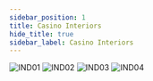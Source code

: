 ```yaml
---
sidebar_position: 1
title: Casino Interiors
hide_title: true
sidebar_label: Casino Interiors
---
```

![IND01](https://github.com/user-attachments/assets/ca4187b9-63db-4c52-83ad-d619792566f9)
![IND02](https://github.com/user-attachments/assets/9e080793-660b-4265-92bf-2ba4bfeda9f1)
![IND03](https://github.com/user-attachments/assets/f4374d67-d00a-4228-af1e-4efd168d4658)
![IND04](https://github.com/user-attachments/assets/96d16a2c-b2a4-4d3e-813c-23a34ca6f324)
